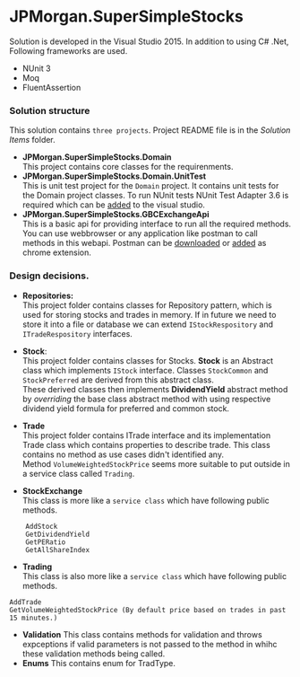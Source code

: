 # JPMorgan.SuperSimpleStocks

Solution is developed in the Visual Studio 2015. 
In addition to using C# .Net, Following frameworks are used.

* NUnit 3
* Moq
* FluentAssertion


### Solution structure

This solution contains `three projects`. Project README file is in the *Solution Items* folder.

* **JPMorgan.SuperSimpleStocks.Domain** <br />
This project contains core classes for the requirenments.
* **JPMorgan.SuperSimpleStocks.Domain.UnitTest** <br />
This is unit test project for the `Domain` project. It contains unit tests for the Domain project classes. To run NUnit tests NUnit Test Adapter 3.6 is required which can be [added](http://bit.ly/2jioreb) to the visual studio.
* **JPMorgan.SuperSimpleStocks.GBCExchangeApi** <br />
This is a basic api for providing interface to run all the required methods. You can use webbrowser or any application like postman to call methods in this webapi. Postman can be [downloaded](https://www.getpostman.com/) or [added](http://bit.ly/1K5ZGHG) as chrome extension.



### Design decisions.


* **Repositories:**<br />
	This project folder contains classes for Repository pattern, which is used for storing stocks and trades in memory. If in future we need to store it into a file or database we can extend `IStockRespository` and `ITradeRespository` interfaces.

* **Stock**:<br />
	This project folder contains classes for Stocks. **Stock** is an Abstract class which implements `IStock` interface. Classes `StockCommon` and `StockPreferred` are derived from this abstract class.<br />
 These derived classes then implements **DividendYield** abstract method by *overriding* the base class abstract method with using respective dividend yield formula for preferred and common stock.
    
* **Trade**<br />
	This project folder contains ITrade interface and its implementation Trade class which contains properties to describe trade. This class contains no method as use cases didn't identified any. <br />Method `VolumeWeightedStockPrice` seems more suitable to put outside in a service class called `Trading`.
    
* **StockExchange** <br />
	This class is more like a `service class` which have following public methods.
```
	AddStock
	GetDividendYield
	GetPERatio
	GetAllShareIndex
```
* **Trading**<br />
	This class is also more like a `service class` which have following public methods.
```
AddTrade
GetVolumeWeightedStockPrice (By default price based on trades in past 15 minutes.)
```
* **Validation**
	This class contains methods for validation and throws expceptions if valid parameters is not passed to the method in whihc these validation methods being called.
* **Enums**
This contains enum for TradType.
